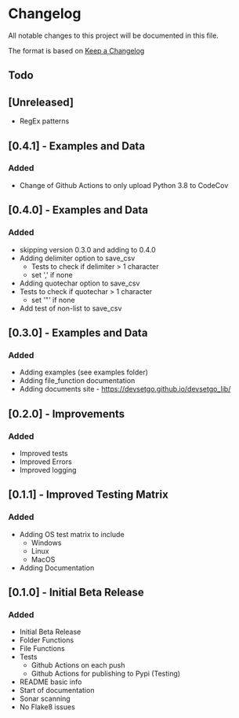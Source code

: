 # Changelog
All notable changes to this project will be documented in this file.

The format is based on [Keep a Changelog](https://keepachangelog.com/en/1.0.0/)

## Todo

## [Unreleased]
- RegEx patterns

## [0.4.1] - Examples and Data
### Added
- Change of Github Actions to only upload Python 3.8 to CodeCov


## [0.4.0] - Examples and Data
### Added
- skipping version 0.3.0 and adding to 0.4.0
- Adding delimiter option to save_csv
    - Tests to check if delimiter > 1 character
    - set ',' if none
- Adding quotechar option to save_csv
- Tests to check if quotechar > 1 character
    - set '"' if none
- Add test of non-list to save_csv


## [0.3.0] - Examples and Data
### Added
- Adding examples (see examples folder)
- Adding file_function documentation
- Adding documents site - https://devsetgo.github.io/devsetgo_lib/


## [0.2.0] - Improvements
### Added
- Improved tests
- Improved Errors
- Improved logging


## [0.1.1] - Improved Testing Matrix
### Added
- Adding OS test matrix to include
    - Windows
    - Linux
    - MacOS
- Adding Documentation


## [0.1.0] - Initial Beta Release
### Added
- Initial Beta Release
- Folder Functions
- File Functions
- Tests
    - Github Actions on each push
    - Github Actions for publishing to Pypi (Testing)
- README basic info
- Start of documentation
- Sonar scanning
- No Flake8 issues